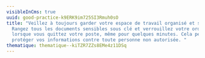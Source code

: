```yaml
---
visibleInCms: true
uuid: good-practice-k9ERK9im725SI3Rmuh0sO
title: "Veillez à toujours garder votre espace de travail organisé et sécurisé.
  Rangez tous les documents sensibles sous clé et verrouillez votre ordinateur
  lorsque vous quittez votre poste, même pour quelques minutes. Cela permet de
  protéger vos informations contre toute personne non autorisée. "
thematique: thematique--kiTZR7ZZs8EMe4z11DSq
---
```

